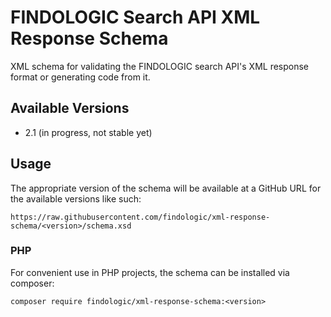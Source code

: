 # FINDOLOGIC Search API XML Response Schema

XML schema for validating the FINDOLOGIC search API's XML response format
or generating code from it.

## Available Versions

* 2.1 (in progress, not stable yet)

## Usage

The appropriate version of the schema will be available at a GitHub URL for the
available versions like such:

```
https://raw.githubusercontent.com/findologic/xml-response-schema/<version>/schema.xsd
```

### PHP

For convenient use in PHP projects, the schema can be installed via composer:

```
composer require findologic/xml-response-schema:<version>
```


